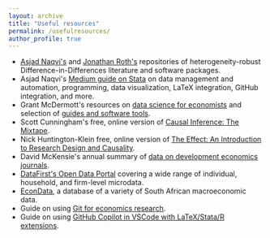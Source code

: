 ```yaml
---
layout: archive
title: "Useful resources"
permalink: /usefulresources/
author_profile: true
---
```


* [Asjad Naqvi's](https://asjadnaqvi.github.io/DiD/) and [Jonathan Roth's](https://www.jonathandroth.com/did-resources/) repositories of heterogeneity-robust Difference-in-Differences literature and software packages.
* Asjad Naqvi's [Medium guide on Stata](https://medium.com/the-stata-guide/welcome-to-the-stata-guide-12adf81ec3d) on data management and automation, programming, data visualization, LaTeX integration, GitHub integration, and more. 
* Grant McDermott's resources on [data science for economists](https://github.com/uo-ec607/lectures) and selection of [guides and software tools](https://grantmcdermott.com/software/).
* Scott Cunningham's free, online version of [Causal Inference: The Mixtape](https://mixtape.scunning.com).
* Nick Huntington-Klein free, online version of [The Effect: An Introduction to Research Design and Causality](https://theeffectbook.net).
* David McKensie's annual summary of [data on development economics journals](https://blogs.worldbank.org/en/impactevaluations/the-state-of-development-journals-2024--quality--acceptance-rate).
* [DataFirst's Open Data Portal](https://www.datafirst.uct.ac.za/dataportal/index.php/catalog/central/?page=1&sort_by=title&sort_order=asc&ps=15) covering a wide range of individual, household, and firm-level microdata.
* [EconData](https://www.econdata.co.za/signin), a database of a variety of South African macroeconomic data.
* Guide on using [Git for economics research](https://leap.unibocconi.eu/resources/courses/git-for-research-in-economics).
* Guide on using [GitHub Copilot in VSCode with LaTeX/Stata/R extensions](https://paulgp.substack.com/p/setting-up-github-copilot-and-vscode).







